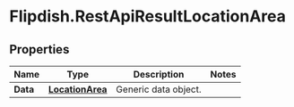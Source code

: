 # Flipdish.RestApiResultLocationArea

## Properties
Name | Type | Description | Notes
------------ | ------------- | ------------- | -------------
**Data** | [**LocationArea**](LocationArea.md) | Generic data object. | 


